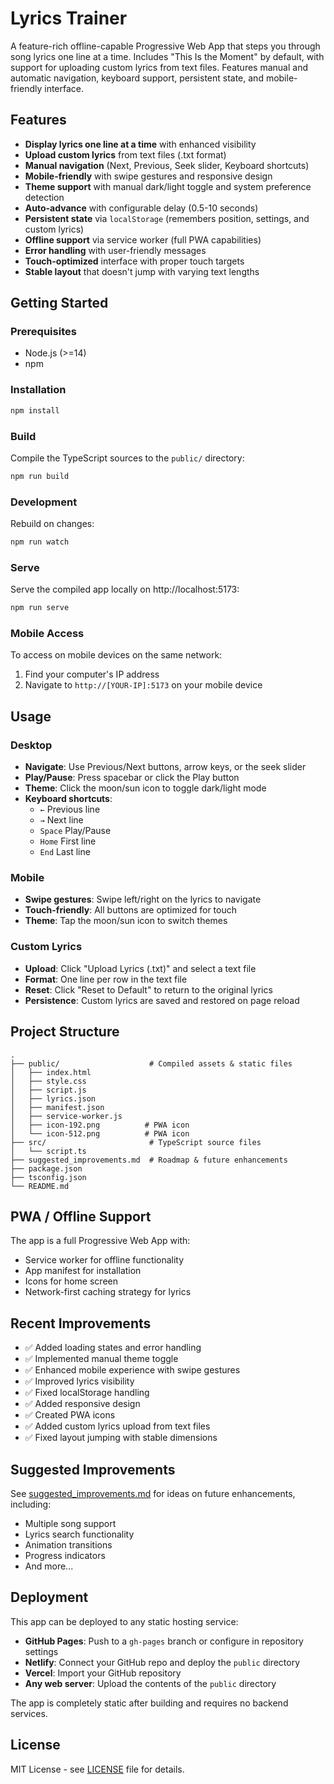 # Lyrics Trainer

A feature-rich offline-capable Progressive Web App that steps you through song lyrics one line at a time. Includes "This Is the Moment" by default, with support for uploading custom lyrics from text files. Features manual and automatic navigation, keyboard support, persistent state, and mobile-friendly interface.

## Features

- **Display lyrics one line at a time** with enhanced visibility
- **Upload custom lyrics** from text files (.txt format)
- **Manual navigation** (Next, Previous, Seek slider, Keyboard shortcuts)
- **Mobile-friendly** with swipe gestures and responsive design
- **Theme support** with manual dark/light toggle and system preference detection
- **Auto-advance** with configurable delay (0.5-10 seconds)
- **Persistent state** via `localStorage` (remembers position, settings, and custom lyrics)
- **Offline support** via service worker (full PWA capabilities)
- **Error handling** with user-friendly messages
- **Touch-optimized** interface with proper touch targets
- **Stable layout** that doesn't jump with varying text lengths

## Getting Started

### Prerequisites

- Node.js (>=14)
- npm

### Installation

```bash
npm install
```

### Build

Compile the TypeScript sources to the `public/` directory:

```bash
npm run build
```

### Development

Rebuild on changes:

```bash
npm run watch
```

### Serve

Serve the compiled app locally on http://localhost:5173:

```bash
npm run serve
```

### Mobile Access

To access on mobile devices on the same network:
1. Find your computer's IP address
2. Navigate to `http://[YOUR-IP]:5173` on your mobile device

## Usage

### Desktop
- **Navigate**: Use Previous/Next buttons, arrow keys, or the seek slider
- **Play/Pause**: Press spacebar or click the Play button
- **Theme**: Click the moon/sun icon to toggle dark/light mode
- **Keyboard shortcuts**:
  - `←` Previous line
  - `→` Next line
  - `Space` Play/Pause
  - `Home` First line
  - `End` Last line

### Mobile
- **Swipe gestures**: Swipe left/right on the lyrics to navigate
- **Touch-friendly**: All buttons are optimized for touch
- **Theme**: Tap the moon/sun icon to switch themes

### Custom Lyrics
- **Upload**: Click "Upload Lyrics (.txt)" and select a text file
- **Format**: One line per row in the text file
- **Reset**: Click "Reset to Default" to return to the original lyrics
- **Persistence**: Custom lyrics are saved and restored on page reload

## Project Structure

```
.
├── public/                    # Compiled assets & static files
│   ├── index.html
│   ├── style.css
│   ├── script.js
│   ├── lyrics.json
│   ├── manifest.json
│   ├── service-worker.js
│   ├── icon-192.png          # PWA icon
│   └── icon-512.png          # PWA icon
├── src/                       # TypeScript source files
│   └── script.ts
├── suggested_improvements.md  # Roadmap & future enhancements
├── package.json
├── tsconfig.json
└── README.md
```

## PWA / Offline Support

The app is a full Progressive Web App with:
- Service worker for offline functionality
- App manifest for installation
- Icons for home screen
- Network-first caching strategy for lyrics

## Recent Improvements

- ✅ Added loading states and error handling
- ✅ Implemented manual theme toggle
- ✅ Enhanced mobile experience with swipe gestures
- ✅ Improved lyrics visibility
- ✅ Fixed localStorage handling
- ✅ Added responsive design
- ✅ Created PWA icons
- ✅ Added custom lyrics upload from text files
- ✅ Fixed layout jumping with stable dimensions

## Suggested Improvements

See [suggested_improvements.md](suggested_improvements.md) for ideas on future enhancements, including:
- Multiple song support
- Lyrics search functionality
- Animation transitions
- Progress indicators
- And more...

## Deployment

This app can be deployed to any static hosting service:

- **GitHub Pages**: Push to a `gh-pages` branch or configure in repository settings
- **Netlify**: Connect your GitHub repo and deploy the `public` directory
- **Vercel**: Import your GitHub repository
- **Any web server**: Upload the contents of the `public` directory

The app is completely static after building and requires no backend services.

## License

MIT License - see [LICENSE](LICENSE) file for details.